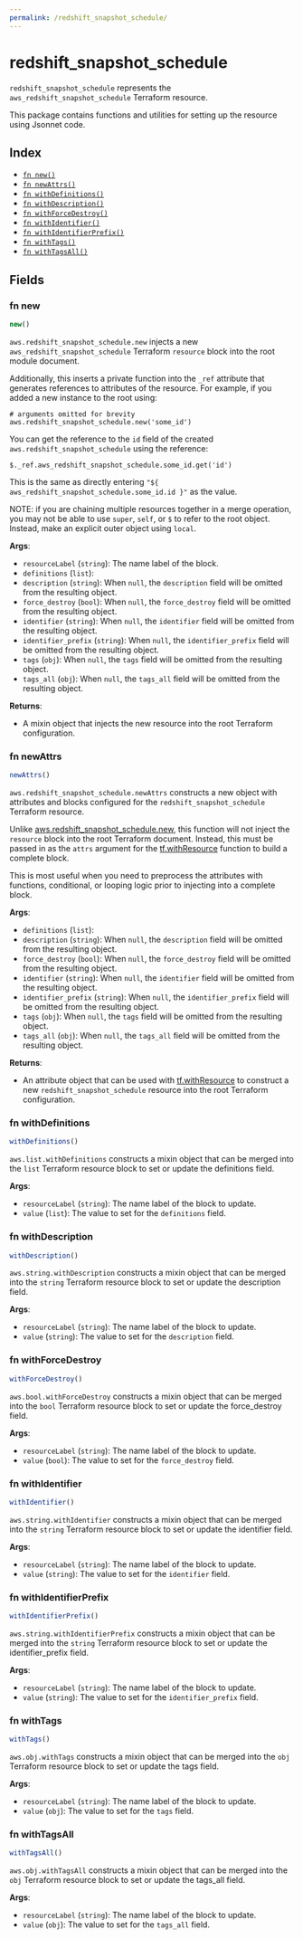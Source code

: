 ```yaml
---
permalink: /redshift_snapshot_schedule/
---
```


# redshift_snapshot_schedule

`redshift_snapshot_schedule` represents the `aws_redshift_snapshot_schedule` Terraform resource.



This package contains functions and utilities for setting up the resource using Jsonnet code.


## Index

* [`fn new()`](#fn-new)
* [`fn newAttrs()`](#fn-newattrs)
* [`fn withDefinitions()`](#fn-withdefinitions)
* [`fn withDescription()`](#fn-withdescription)
* [`fn withForceDestroy()`](#fn-withforcedestroy)
* [`fn withIdentifier()`](#fn-withidentifier)
* [`fn withIdentifierPrefix()`](#fn-withidentifierprefix)
* [`fn withTags()`](#fn-withtags)
* [`fn withTagsAll()`](#fn-withtagsall)

## Fields

### fn new

```ts
new()
```


`aws.redshift_snapshot_schedule.new` injects a new `aws_redshift_snapshot_schedule` Terraform `resource`
block into the root module document.

Additionally, this inserts a private function into the `_ref` attribute that generates references to attributes of the
resource. For example, if you added a new instance to the root using:

    # arguments omitted for brevity
    aws.redshift_snapshot_schedule.new('some_id')

You can get the reference to the `id` field of the created `aws.redshift_snapshot_schedule` using the reference:

    $._ref.aws_redshift_snapshot_schedule.some_id.get('id')

This is the same as directly entering `"${ aws_redshift_snapshot_schedule.some_id.id }"` as the value.

NOTE: if you are chaining multiple resources together in a merge operation, you may not be able to use `super`, `self`,
or `$` to refer to the root object. Instead, make an explicit outer object using `local`.

**Args**:
  - `resourceLabel` (`string`): The name label of the block.
  - `definitions` (`list`): 
  - `description` (`string`):  When `null`, the `description` field will be omitted from the resulting object.
  - `force_destroy` (`bool`):  When `null`, the `force_destroy` field will be omitted from the resulting object.
  - `identifier` (`string`):  When `null`, the `identifier` field will be omitted from the resulting object.
  - `identifier_prefix` (`string`):  When `null`, the `identifier_prefix` field will be omitted from the resulting object.
  - `tags` (`obj`):  When `null`, the `tags` field will be omitted from the resulting object.
  - `tags_all` (`obj`):  When `null`, the `tags_all` field will be omitted from the resulting object.

**Returns**:
- A mixin object that injects the new resource into the root Terraform configuration.


### fn newAttrs

```ts
newAttrs()
```


`aws.redshift_snapshot_schedule.newAttrs` constructs a new object with attributes and blocks configured for the `redshift_snapshot_schedule`
Terraform resource.

Unlike [aws.redshift_snapshot_schedule.new](#fn-redshiftsnapshotschedulenew), this function will not inject the `resource`
block into the root Terraform document. Instead, this must be passed in as the `attrs` argument for the
[tf.withResource](https://github.com/tf-libsonnet/core/tree/main/docs#fn-withresource) function to build a complete block.

This is most useful when you need to preprocess the attributes with functions, conditional, or looping logic prior to
injecting into a complete block.

**Args**:
  - `definitions` (`list`): 
  - `description` (`string`):  When `null`, the `description` field will be omitted from the resulting object.
  - `force_destroy` (`bool`):  When `null`, the `force_destroy` field will be omitted from the resulting object.
  - `identifier` (`string`):  When `null`, the `identifier` field will be omitted from the resulting object.
  - `identifier_prefix` (`string`):  When `null`, the `identifier_prefix` field will be omitted from the resulting object.
  - `tags` (`obj`):  When `null`, the `tags` field will be omitted from the resulting object.
  - `tags_all` (`obj`):  When `null`, the `tags_all` field will be omitted from the resulting object.

**Returns**:
  - An attribute object that can be used with [tf.withResource](https://github.com/tf-libsonnet/core/tree/main/docs#fn-withresource) to construct a new `redshift_snapshot_schedule` resource into the root Terraform configuration.


### fn withDefinitions

```ts
withDefinitions()
```

`aws.list.withDefinitions` constructs a mixin object that can be merged into the `list`
Terraform resource block to set or update the definitions field.



**Args**:
  - `resourceLabel` (`string`): The name label of the block to update.
  - `value` (`list`): The value to set for the `definitions` field.


### fn withDescription

```ts
withDescription()
```

`aws.string.withDescription` constructs a mixin object that can be merged into the `string`
Terraform resource block to set or update the description field.



**Args**:
  - `resourceLabel` (`string`): The name label of the block to update.
  - `value` (`string`): The value to set for the `description` field.


### fn withForceDestroy

```ts
withForceDestroy()
```

`aws.bool.withForceDestroy` constructs a mixin object that can be merged into the `bool`
Terraform resource block to set or update the force_destroy field.



**Args**:
  - `resourceLabel` (`string`): The name label of the block to update.
  - `value` (`bool`): The value to set for the `force_destroy` field.


### fn withIdentifier

```ts
withIdentifier()
```

`aws.string.withIdentifier` constructs a mixin object that can be merged into the `string`
Terraform resource block to set or update the identifier field.



**Args**:
  - `resourceLabel` (`string`): The name label of the block to update.
  - `value` (`string`): The value to set for the `identifier` field.


### fn withIdentifierPrefix

```ts
withIdentifierPrefix()
```

`aws.string.withIdentifierPrefix` constructs a mixin object that can be merged into the `string`
Terraform resource block to set or update the identifier_prefix field.



**Args**:
  - `resourceLabel` (`string`): The name label of the block to update.
  - `value` (`string`): The value to set for the `identifier_prefix` field.


### fn withTags

```ts
withTags()
```

`aws.obj.withTags` constructs a mixin object that can be merged into the `obj`
Terraform resource block to set or update the tags field.



**Args**:
  - `resourceLabel` (`string`): The name label of the block to update.
  - `value` (`obj`): The value to set for the `tags` field.


### fn withTagsAll

```ts
withTagsAll()
```

`aws.obj.withTagsAll` constructs a mixin object that can be merged into the `obj`
Terraform resource block to set or update the tags_all field.



**Args**:
  - `resourceLabel` (`string`): The name label of the block to update.
  - `value` (`obj`): The value to set for the `tags_all` field.
